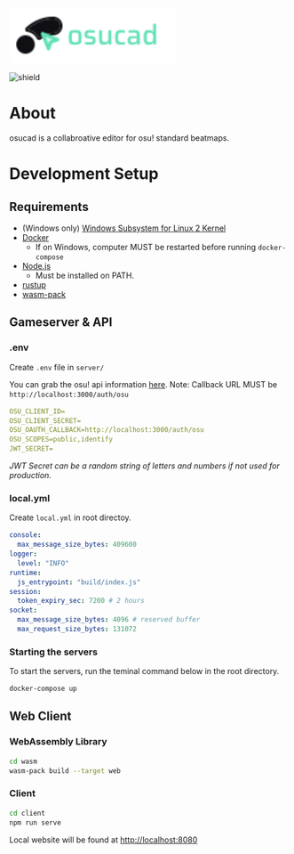 <picture>
<source media="(prefers-color-scheme: dark)" srcset="./osucad.svg">
<img alt="osucad logo" src="./osucad-dark.svg" width="300">
</picture>

![shield](https://img.shields.io/github/license/minetoblend/osu-cad?style=flat-square)

# About
osucad is a collabroative editor for osu! standard beatmaps.

# Development Setup
## Requirements
- (Windows only) [Windows Subsystem for Linux 2 Kernel](https://docs.microsoft.com/windows/wsl/wsl2-kernel)
- [Docker](https://www.docker.com/)
    - If on Windows, computer MUST be restarted before running `docker-compose`
- [Node.js](https://nodejs.org/)
    - Must be installed on PATH.
- [rustup](https://www.rust-lang.org/tools/install)
- [wasm-pack](https://rustwasm.github.io/wasm-pack/)

## Gameserver & API
### .env
Create `.env` file in `server/`

You can grab the osu! api information [here](https://osu.ppy.sh/home/account/edit#oauth).
Note: Callback URL MUST be `http://localhost:3000/auth/osu`
```yaml
OSU_CLIENT_ID=
OSU_CLIENT_SECRET=
OSU_OAUTH_CALLBACK=http://localhost:3000/auth/osu
OSU_SCOPES=public,identify
JWT_SECRET=
```
_JWT Secret can be a random string of letters and numbers if not used for production._
### local.yml
Create `local.yml` in root directoy.
```yml
console:
  max_message_size_bytes: 409600
logger:
  level: "INFO"
runtime:
  js_entrypoint: "build/index.js"
session:
  token_expiry_sec: 7200 # 2 hours
socket:
  max_message_size_bytes: 4096 # reserved buffer
  max_request_size_bytes: 131072
```

### Starting the servers
To start the servers, run the teminal command below in the root directory.
```sh
docker-compose up
```

## Web Client

### WebAssembly Library
```sh
cd wasm
wasm-pack build --target web
```
### Client

```sh
cd client
npm run serve
```
Local website will be found at [http://localhost:8080](http://localhost:8080)
